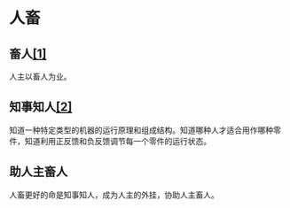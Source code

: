 # 人畜

## 畜人[[1]](./appendices/道德经.md)

人主以畜人为业。

## 知事知人[[2]](./appendices/长短经·大体篇.md)

知道一种特定类型的机器的运行原理和组成结构。知道哪种人才适合用作哪种零件，知道利用正反馈和负反馈调节每一个零件的运行状态。

## 助人主畜人

人畜更好的命是知事知人，成为人主的外挂，协助人主畜人。
